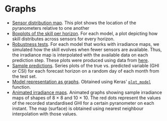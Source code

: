 # Graphs

- [Sensor distribution map](https://delicias.dia.fi.upm.es/nextcloud/index.php/s/fTFqB4Wx6PW8kgJ/preview).
  This plot shows the location of the pyranometers relative to one another
- [Boxplots of the skill per horizon](https://delicias.dia.fi.upm.es/nextcloud/index.php/s/k7DqRJCeCJ3Q7n6).
  For each model, a plot depicting how skill distributes across sensors for every horizon.
- [Robustness tests](https://delicias.dia.fi.upm.es/nextcloud/index.php/s/yBekwdywy5P4rWC).
  For each model that works with irradiance maps, we simulated how the skill evolves when fewer
  sensors are available. Thus, the irradiance map is interpolated with the available data on each prediction step.
  These plots were produced using data from [here](https://delicias.dia.fi.upm.es/nextcloud/index.php/s/RMYmSm8pmd2BtYn).
- [Sample predictions](https://delicias.dia.fi.upm.es/nextcloud/index.php/s/Sb7GLEyQiKFELs2).
  Series plots of the true vs. predicted variable (GHI or CSI) for each forecast horizon on a random day
  of each month from the test set.
- [Model representation as graphs](https://delicias.dia.fi.upm.es/nextcloud/index.php/s/ZsKnRZXSFD8omXC).
  Obtained using Keras' [`plot_model`](https://keras.io/visualization/) function.
- [Animated irradiance maps](https://delicias.dia.fi.upm.es/nextcloud/index.php/s/igoK6fyydLTkS5f).
  Animated graphs showing sample irradiance maps of shapes of 8 × 8 and 10 × 10.
  The red dots represent the values of the recorded standardised GHI for a certain pyranometer on each instant.
  The map (surface) is obtained using nearest neighbour interpolation with those values.


